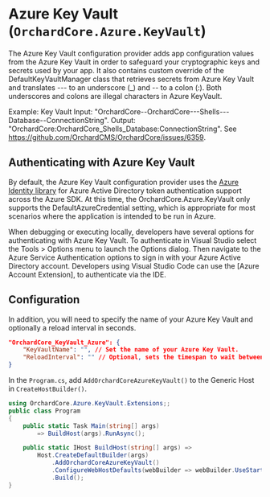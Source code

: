 # Azure Key Vault (`OrchardCore.Azure.KeyVault`)

The Azure Key Vault configuration provider adds app configuration values from the Azure Key Vault in order to safeguard your cryptographic keys and secrets used by your app. It also contains custom override of the DefaultKeyVaultManager class that retrieves secrets from Azure Key Vault and translates --- to an underscore (_)  and -- to a colon (:). Both underscores and colons are illegal characters in Azure KeyVault.

Example:
Key Vault Input: "OrchardCore--OrchardCore---Shells---Database--ConnectionString".
Output: "OrchardCore:OrchardCore_Shells_Database:ConnectionString".
See https://github.com/OrchardCMS/OrchardCore/issues/6359.

## Authenticating with Azure Key Vault
By default, the Azure Key Vault configuration provider uses the [Azure Identity library](https://github.com/Azure/azure-sdk-for-net/blob/master/sdk/identity/Azure.Identity/README.md) for Azure Active Directory token authentication support across the Azure SDK. At this time, the OrchardCore.Azure.KeyVault only supports the DefaultAzureCredential setting, which is appropriate for most scenarios where the application is intended to be run in Azure.

When debugging or executing locally, developers have several options for authenticating with Azure Key Vault. To authenticate in Visual Studio select the Tools > Options menu to launch the Options dialog. Then navigate to the Azure Service Authentication options to sign in with your Azure Active Directory account. Developers using Visual Studio Code can use the [Azure Account Extension], to authenticate via the IDE. 

## Configuration
In addition, you will need to specify the name of your Azure Key Vault and optionally a reload interval in seconds.
```json
"OrchardCore_KeyVault_Azure": {
    "KeyVaultName": "", // Set the name of your Azure Key Vault.
    "ReloadInterval": "" // Optional, sets the timespan to wait between attempts at polling the Azure KeyVault for changes. Leave blank to disable reloading.
}
```

In the `Program.cs`, add `AddOrchardCoreAzureKeyVault()` to the Generic Host in `CreateHostBuilder()`.

```csharp
using OrchardCore.Azure.KeyVault.Extensions;;
public class Program
{
    public static Task Main(string[] args)
        => BuildHost(args).RunAsync();

    public static IHost BuildHost(string[] args) =>
        Host.CreateDefaultBuilder(args)
            .AddOrchardCoreAzureKeyVault()
            .ConfigureWebHostDefaults(webBuilder => webBuilder.UseStartup<Startup>())
            .Build();
}
```

